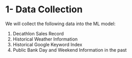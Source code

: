 # 1- Data Collection

We will collect the following data into the ML model:
1. Decathlon Sales Record
1. Historical Weather Information
1. Historical Google Keyword Index
1. Public Bank Day and Weekend Information in the past
